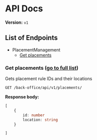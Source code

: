 # API Docs

**Version:** `v1`

<h2 id='list-of-endpoints'>List of Endpoints</h2>

* PlacementManagement
  * [Get placements](#placementmanagement-get-placements)

<h3 id='placementmanagement-get-placements'>Get placements (<a href='#list-of-endpoints'>go to full list</a>)</h3>

Gets placement rule IDs and their locations

`GET /back-office/api/v1/placements/`

**Response body:**

```typescript
[
	{
		id: number
		location: string
	}

]

```

